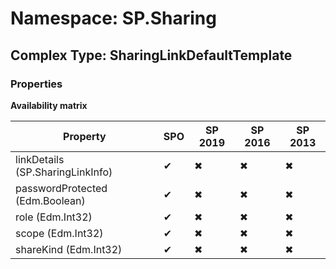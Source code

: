# Namespace: SP.Sharing

## Complex Type: SharingLinkDefaultTemplate

### Properties

**Availability matrix**

Property | SPO | SP 2019 | SP 2016 | SP 2013
----------|-----|---------|---------|--------
linkDetails (SP.SharingLinkInfo) | ✔ | ✖ | ✖ | ✖
passwordProtected (Edm.Boolean) | ✔ | ✖ | ✖ | ✖
role (Edm.Int32) | ✔ | ✖ | ✖ | ✖
scope (Edm.Int32) | ✔ | ✖ | ✖ | ✖
shareKind (Edm.Int32) | ✔ | ✖ | ✖ | ✖
